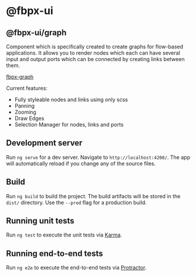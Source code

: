 # @fbpx-ui

## @fbpx-ui/graph

Component which is specifically created to create graphs for flow-based applications. It allows you to render nodes which each can have several input and output ports which can be connected by creating links between them.

[fbpx-graph](https://raw.githubusercontent.com/fbpx/fbpx-ui/master/src/assets/screenshot.png)

Current features:

- Fully styleable nodes and links using only scss
- Panning
- Zooming
- Draw Edges
- Selection Manager for nodes, links and ports

## Development server

Run `ng serve` for a dev server. Navigate to `http://localhost:4200/`. The app will automatically reload if you change any of the source files.

## Build

Run `ng build` to build the project. The build artifacts will be stored in the `dist/` directory. Use the `--prod` flag for a production build.

## Running unit tests

Run `ng test` to execute the unit tests via [Karma](https://karma-runner.github.io).

## Running end-to-end tests

Run `ng e2e` to execute the end-to-end tests via [Protractor](http://www.protractortest.org/).
